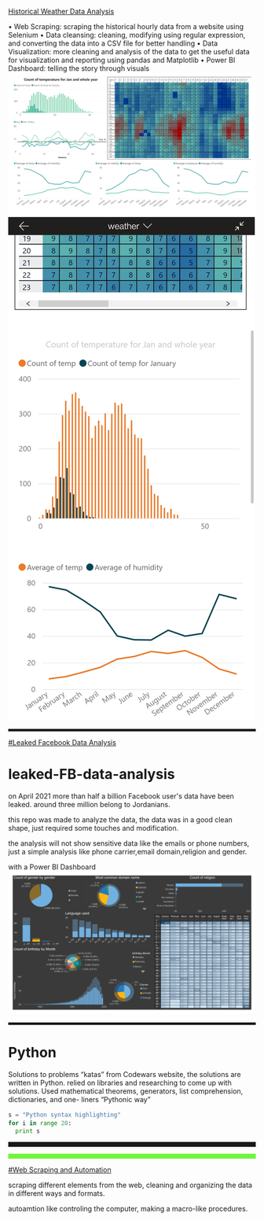 
[Historical Weather Data Analysis](https://github.com/MohamedSuwan/Weather-Data)

• Web Scraping: scraping the historical hourly data from a website using
Selenium
• Data cleansing: cleaning, modifying using regular expression, and
converting the data into a CSV file for better handling
• Data Visualization: more cleaning and analysis of the data to get the
useful data for visualization and reporting using pandas and Matplotlib
• Power BI Dashboard: telling the story through visuals
![Desktop View](images/wd.png "Desktop View")
![Android View](images/wa.jpg "Android View")




<hr style="height:5px">

[#Leaked Facebook Data Analysis](https://github.com/MohamedSuwan/leaked-FB-data-analysis)

# leaked-FB-data-analysis
on April 2021 more than half a billion Facebook user's data have been leaked.
around three million belong to Jordanians.

this repo was made to analyze the data, the data was in a good clean shape, just required some touches and modification.

the analysis will not show sensitive data like the emails or phone numbers, just a simple analysis like phone carrier,email domain,religion and gender.

with a Power BI Dashboard
![](images/FB.png "Power BI dashboard for Facebook data")

<hr style="height:5px">

# Python [](https://github.com/MohamedSuwan/Codewars "Python")

Solutions to problems “katas” from Codewars website, the solutions are written in
Python. relied on libraries and researching to come up with solutions. Used
mathematical theorems, generators, list comprehension, dictionaries, and one-
liners “Pythonic way”

```python
s = "Python syntax highlighting"
for i in range 20:
  print s
```


<hr style="height:10px;color:#70f540">

<hr style="height:10px;background-color:#70f540">


[#Web Scraping and Automation](https://github.com/MohamedSuwan/Web-Scraping-Automation)

scraping different elements from the web, cleaning and organizing the data in different ways and formats.

autoamtion like controling the computer, making a macro-like procedures.
